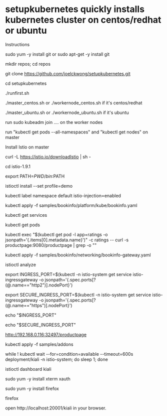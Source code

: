 # setupkubernetes quickly installs kubernetes cluster on centos/redhat or ubuntu
Instructions

sudo yum -y install git or sudo apt-get -y install git

mkdir repos; cd repos

git clone https://github.com/joelckwong/setupkubernetes.git

cd setupkubernetes

./runfirst.sh

./master_centos.sh or ./workernode_centos.sh if it's centos/redhat

./master_ubuntu.sh or ./workernode_ubuntu.sh if it's ubuntu

run sudo kubeadm join .... on the worker nodes

run "kubectl get pods --all-namespaces" and "kubectl get nodes" on master

Install Istio on master

curl -L https://istio.io/downloadIstio | sh -

cd istio-1.9.1

export PATH=$PWD/bin:$PATH

istioctl install --set profile=demo

kubectl label namespace default istio-injection=enabled

kubectl apply -f samples/bookinfo/platform/kube/bookinfo.yaml

kubectl get services

kubectl get pods

kubectl exec "$(kubectl get pod -l app=ratings -o jsonpath='{.items[0].metadata.name}')" -c ratings -- curl -s productpage:9080/productpage | grep -o "<title>.*</title>"

kubectl apply -f samples/bookinfo/networking/bookinfo-gateway.yaml

istioctl analyze

export INGRESS_PORT=$(kubectl -n istio-system get service istio-ingressgateway -o jsonpath='{.spec.ports[?(@.name=="http2")].nodePort}')

export SECURE_INGRESS_PORT=$(kubectl -n istio-system get service istio-ingressgateway -o jsonpath='{.spec.ports[?(@.name=="https")].nodePort}')

echo "$INGRESS_PORT"

echo "$SECURE_INGRESS_PORT"

http://192.168.0.116:32497/productpage

kubectl apply -f samples/addons

while ! kubectl wait --for=condition=available --timeout=600s deployment/kiali -n istio-system; do sleep 1; done

istioctl dashboard kiali

sudo yum -y install xterm xauth

sudo yum -y install firefox

firefox

open http://localhost:20001/kiali in your browser.
